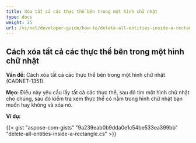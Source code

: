```yaml
---
title: Xóa tất cả các thực thể bên trong một hình chữ nhật
type: docs
weight: 25
url: /vi/net/developer-guide/how-to/delete-all-entities-inside-a-rectangle/
---
```


## **Cách xóa tất cả các thực thể bên trong một hình chữ nhật**

**Vấn đề:** Cách xóa tất cả các thực thể bên trong một hình chữ nhật (CADNET-1351).

**Mẹo:** Điều này yêu cầu lấy tất cả các thực thể, sau đó tìm một hình chữ nhật cho chúng, sau đó kiểm tra xem thực thể có nằm trong hình chữ nhật bạn muốn hay không và xóa nó.

**Ví dụ:**

{{< gist "aspose-com-gists" "9a239eab0b9dda0e1c54be533ea399bb" "delete-all-entities-inside-a-rectangle.cs" >}}

